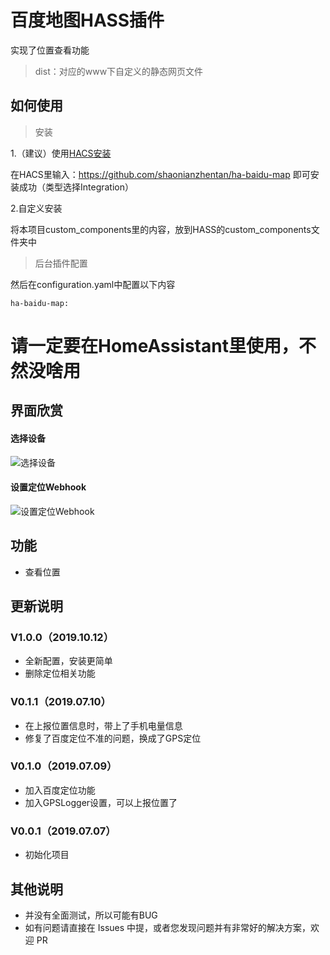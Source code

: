 # 百度地图HASS插件

实现了位置查看功能

> dist：对应的www下自定义的静态网页文件

## 如何使用

> 安装

1.（建议）使用[HACS安装](https://github.com/custom-components/hacs)

在HACS里输入：https://github.com/shaonianzhentan/ha-baidu-map 即可安装成功（类型选择Integration）

2.自定义安装

将本项目custom_components里的内容，放到HASS的custom_components文件夹中

> 后台插件配置

然后在configuration.yaml中配置以下内容
```
ha-baidu-map:

```

# 请一定要在HomeAssistant里使用，不然没啥用

## 界面欣赏

#### 选择设备
![选择设备](https://raw.githubusercontent.com/shaonianzhentan/lovelace-baidu-map/master/screenshots/1.png)

#### 设置定位Webhook
![设置定位Webhook](https://raw.githubusercontent.com/shaonianzhentan/lovelace-baidu-map/master/screenshots/2.png)


## 功能

- 查看位置

## 更新说明

### V1.0.0（2019.10.12）
- 全新配置，安装更简单
- 删除定位相关功能

### V0.1.1（2019.07.10）
- 在上报位置信息时，带上了手机电量信息
- 修复了百度定位不准的问题，换成了GPS定位

### V0.1.0（2019.07.09）
- 加入百度定位功能
- 加入GPSLogger设置，可以上报位置了

### V0.0.1（2019.07.07）
- 初始化项目

## 其他说明

- 并没有全面测试，所以可能有BUG
- 如有问题请直接在 Issues 中提，或者您发现问题并有非常好的解决方案，欢迎 PR
